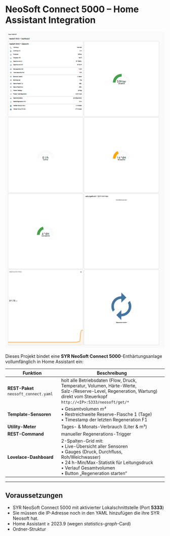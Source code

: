 # NeoSoft Connect 5000 – Home Assistant Integration

![Dashboard-Preview](dashboard.png)

Dieses Projekt bindet eine **SYR NeoSoft Connect 5000**-Enthärtungsanlage vollumfänglich in Home Assistant ein:

| Funktion | Beschreibung |
|----------|--------------|
| **REST-Paket** `neosoft_connect.yaml` | holt alle Betriebsdaten (Flow, Druck, Temperatur, Volumen, Härte-Werte, Salz-/Reserve-Level, Regeneration, Wartung) direkt vom Steuerkopf <br>`http://<IP>:5333/neosoft/get/*` |
| **Template-Sensoren** | • Gesamtvolumen *m³* <br>• Restreichweite Reserve-Flasche 1 (Tage) <br>• Timestamp der letzten Regeneration F1 |
| **Utility-Meter** | Tages- & Monats-Verbrauch (Liter & m³) |
| **REST-Command** | manueller Regenerations-Trigger |
| **Lovelace-Dashboard** | 2-Spalten-Grid mit: <br>• Live-Übersicht aller Sensoren <br>• Gauges (Druck, Durchfluss, Roh/Weichwasser) <br>• 24 h-Min/Max-Statistik für Leitungsdruck <br>• Verlauf Gesamtvolumen <br>• Button „Regeneration starten“ |

---

## Voraussetzungen

* SYR NeoSoft Connect 5000 mit aktivierter Lokalschnittstelle (Port **5333**)
* Sie müssen die IP-Adresse noch in den YAML hinzufügen die ihre SYR Neosoft hat.
* Home Assistant ≥ 2023.9 (wegen *statistics-graph*-Card)
* Ordner-Struktur  
